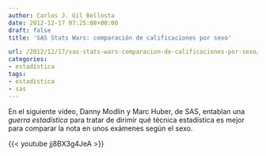 ```yaml
---
author: Carlos J. Gil Bellosta
date: 2012-12-17 07:25:08+00:00
draft: false
title: 'SAS Stats Wars: comparación de calificaciones por sexo'

url: /2012/12/17/sas-stats-wars-comparacion-de-calificaciones-por-sexo/
categories:
- estadística
tags:
- estadística
- sas
---
```


En el siguiente vídeo, Danny Modlin y Marc Huber, de SAS, entablan una _guerra estadística_ para tratar de dirimir qué técnica estadística es mejor para comparar la nota en unos exámenes según el sexo.

{{< youtube jj8BX3g4JeA >}}

